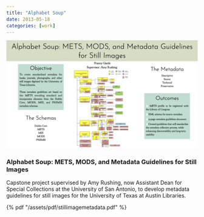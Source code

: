 ```yaml
---
title: "Alphabet Soup"
date: 2013-05-18
categories: [work]
---
```

<a href="/assets/img/capstoneposter.jpg"><img src="/assets/img/capstoneposter.jpg" class="full" alt="Alphabet Soup: METS, MODS, and Metadata Guidelines for Still Images"></a>

### Alphabet Soup: METS, MODS, and Metadata Guidelines for Still Images

Capstone project supervised by Amy Rushing, now Assistant Dean for Special Collections at the University of San Antonio, to develop metadata guidelines for still images for the University of Texas at Austin Libraries.

 {% pdf "/assets/pdf/stillimagemetadata.pdf" %}
